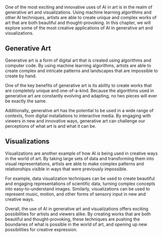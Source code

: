 
One of the most exciting and innovative uses of AI in art is in the realm of generative art and visualizations. Using machine learning algorithms and other AI techniques, artists are able to create unique and complex works of art that are both beautiful and thought-provoking. In this chapter, we will explore some of the most creative applications of AI in generative art and visualizations.

Generative Art
--------------

Generative art is a form of digital art that is created using algorithms and computer code. By using machine learning algorithms, artists are able to create complex and intricate patterns and landscapes that are impossible to create by hand.

One of the key benefits of generative art is its ability to create works that are completely unique and one-of-a-kind. Because the algorithms used in generative art are constantly evolving and adapting, no two pieces will ever be exactly the same.

Additionally, generative art has the potential to be used in a wide range of contexts, from digital installations to interactive media. By engaging with viewers in new and innovative ways, generative art can challenge our perceptions of what art is and what it can be.

Visualizations
--------------

Visualizations are another example of how AI is being used in creative ways in the world of art. By taking large sets of data and transforming them into visual representations, artists are able to make complex patterns and relationships visible in ways that were previously impossible.

For example, data visualization techniques can be used to create beautiful and engaging representations of scientific data, turning complex concepts into easy-to-understand images. Similarly, visualizations can be used to represent music, motion, and other forms of sensory input in new and creative ways.

Overall, the use of AI in generative art and visualizations offers exciting possibilities for artists and viewers alike. By creating works that are both beautiful and thought-provoking, these techniques are pushing the boundaries of what is possible in the world of art, and opening up new possibilities for creative expression.
